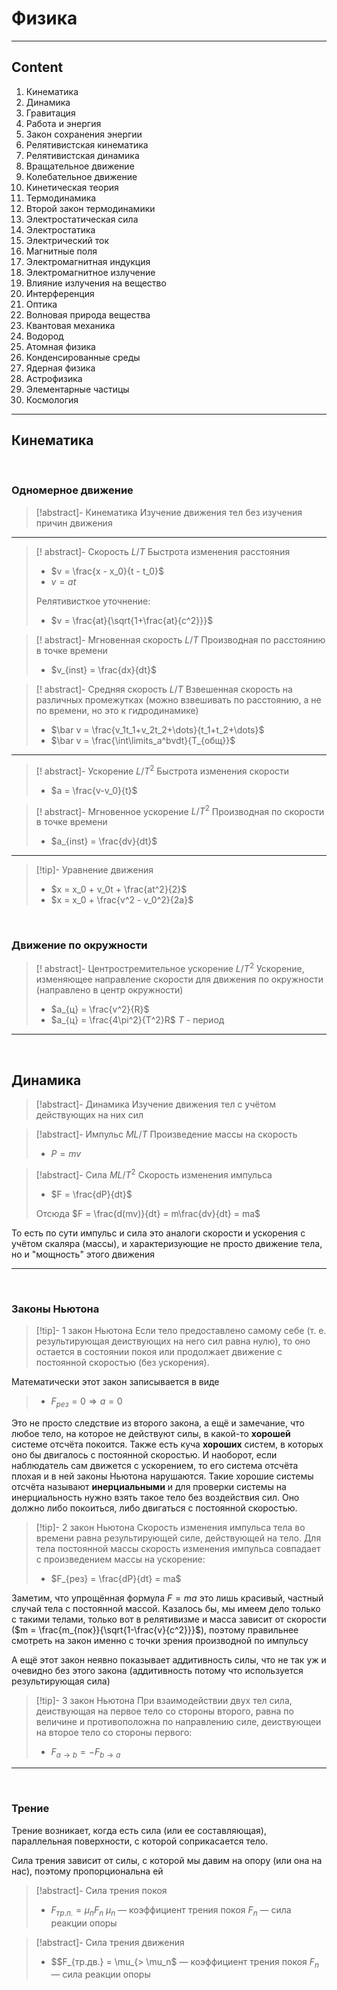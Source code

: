 # Физика
- - -

## Content
1) Кинематика
3) Динамика
4) Гравитация
6) Работа и энергия
7) Закон сохранения энергии
8) Релятивистская кинематика
9) Релятивистская динамика
10) Вращательное движение
11) Колебательное движение
12) Кинетическая теория
13) Термодинамика
14) Второй закон термодинамики
15) Электростатическая сила
16) Электростатика
17) Электрический ток
18) Магнитные поля
19) Электромагнитная индукция
20) Электромагнитное излучение
21) Влияние излучения на вещество
22) Интерференция
23) Оптика
24) Волновая природа вещества
25) Квантовая механика
26) Водород
27) Атомная физика
28) Конденсированные среды
29) Ядерная физика
30) Астрофизика
31) Элементарные частицы
32) Космология

- - -


## Кинематика

&nbsp;

### Одномерное движение

> [!abstract]- Кинематика
> Изучение движения тел без изучения причин движения

- - -

> [! abstract]- Скорость    $L/T$
> Быстрота изменения расстояния
> - $v = \frac{x - x_0}{t - t_0}$
> - $v = at$
> 
> Релятивисткое уточнение:
> - $v = \frac{at}{\sqrt{1+\frac{at}{c^2}}}$


> [! abstract]- Мгновенная скорость    $L/T$
> Производная по расстоянию в точке времени
> - $v_{inst} = \frac{dx}{dt}$

> [! abstract]- Средняя скорость    $L/T$
> Взвешенная скорость на различных промежутках (можно взвешивать по расстоянию, а не по времени, но это к гидродинамике)
> - $\bar v = \frac{v_1t_1+v_2t_2+\dots}{t_1+t_2+\dots}$
> - $\bar v = \frac{\int\limits_a^bvdt}{T_{общ}}$
- - -

> [! abstract]- Ускорение    $L/T^2$
> Быстрота изменения скорости
> - $a = \frac{v-v_0}{t}$

> [! abstract]- Мгновенное ускорение    $L/T^2$
> Производная по скорости в точке времени
> - $a_{inst} = \frac{dv}{dt}$

- - -

> [!tip]- Уравнение движения 
> - $x = x_0 + v_0t + \frac{at^2}{2}$
> - $x = x_0 + \frac{v^2 - v_0^2}{2a}$

&nbsp;

### Движение по окружности

> [! abstract]- Центростремительное ускорение    $L/T^2$
> Ускорение, изменяющее направление скорости для движения по окружности (направлено в центр окружности)
> - $a_{ц} = \frac{v^2}{R}$
> - $a_{ц} = \frac{4\pi^2}{T^2}R$
>  $T$ - период

- - - 
&nbsp;
## Динамика
> [!abstract]- Динамика
> Изучение движения тел с учётом действующих на них сил

> [!abstract]- Импульс $ML/T$
> Произведение массы на скорость
> - $P = mv$

> [!abstract]- Сила $ML/T^2$
> Скорость изменения импульса
> - $F = \frac{dP}{dt}$
> 
> Отсюда $F = \frac{d(mv)}{dt} = m\frac{dv}{dt} = ma$

То есть по сути импульс и сила это аналоги скорости и ускорения с учётом скаляра (массы), и характеризующие не просто движение тела, но и "мощность" этого движения
- - -

&nbsp;
### Законы Ньютона
> [!tip]- 1 закон Ньютона
Если тело предоставлено самому себе (т. е. результирующая деиствующих на него сил равна нулю), то оно остается в состоянии покоя или продолжает движение с постоянной скоростью (без ускорения). 
>
Математически этот закон записывается в виде
> - $F_{рез} = 0 \Rightarrow a = 0$

Это не просто следствие из второго закона, а ещё и замечание, что любое тело, на которое не действуют силы, в какой-то **хорошей** системе отсчёта покоится. Также есть куча **хороших** систем, в которых оно бы двигалось с постоянной скоростью. И наоборот, если наблюдатель сам движется с ускорением, то его система отсчёта плохая и в ней законы Ньютона нарушаются. Такие хорошие системы отсчёта называют **инерциальными** и для проверки системы на инерциальность нужно взять такое тело без воздействия сил. Оно должно либо покоиться, либо двигаться с постоянной скоростью.

> [!tip]- 2 закон Ньютона
>Скорость изменения импульса тела во времени равна результирующей силе, действующей на тело. Для тела постоянной массы скорость изменения импульса совпадает с произведением массы на ускорение:
>- $F_{рез} = \frac{dP}{dt} = ma$

Заметим, что упрощённая формула $F = ma$ это лишь красивый, частный случай тела с постоянной массой. Казалось бы, мы имеем дело только с такими телами, только вот в релятивизме и масса зависит от скорости ($m = \frac{m_{пок}}{\sqrt{1-\frac{v}{c^2}}}$), поэтому правильнее смотреть на закон именно с точки зрения производной по импульсу

А ещё этот закон неявно показывает аддитивность силы, что не так уж и очевидно без этого закона (аддитивность потому что используется результирующая сила)

> [!tip]- 3 закон Ньютона
> При взаимодействии двух тел сила, деиствующая на первое тело со стороны второго, равна по величине и противоположна по направлению силе, деиствующеи на второе тело со стороны первого:
> - $F_{a \rightarrow b} = -F_{b \rightarrow a}$

- - -

&nbsp;

### Трение

Трение возникает, когда есть сила (или ее составляющая), параллельная поверхности, с которой соприкасается тело.

Сила трения зависит от силы, с которой мы давим на опору (или она на нас), поэтому пропорциональна ей

> [!abstract]- Сила трения покоя
> - $F_{тр.п.} = \mu_пF_n$
> $\mu_n$ — коэффициент трения покоя
> $F_n$ — сила реакции опоры
> 

> [!abstract]- Сила трения движения
> - $$F_{тр.дв.} = \mu_{> \mu_n$ — коэффициент трения покоя
> $F_n$ — сила реакции опоры
